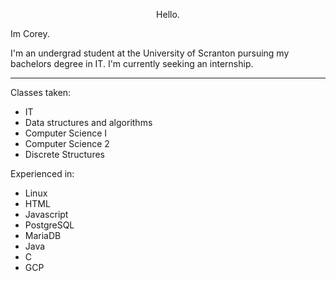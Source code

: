 <p align="center">Hello.</p>
<p>Im Corey.</p>
<p>I'm an undergrad student at the University of Scranton pursuing my bachelors degree in IT. I'm currently seeking an internship.</p>
<hr>

<p>Classes taken:</p>
<ul>
  <li>IT
  <li>Data structures and algorithms
  <li>Computer Science I
  <li>Computer Science 2
  <li>Discrete Structures
</ul>

<p>Experienced in:</p>
<ul>
  <li>Linux
  <li>HTML
  <li>Javascript
  <li>PostgreSQL
  <li>MariaDB
  <li>Java
  <li>C
  <li>GCP
</ul>
